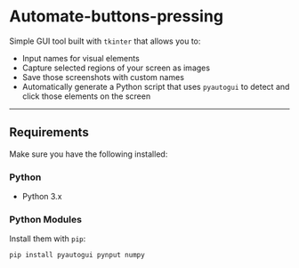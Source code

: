 # Automate-buttons-pressing

Simple GUI tool built with `tkinter` that allows you to:

- Input names for visual elements
- Capture selected regions of your screen as images
- Save those screenshots with custom names
- Automatically generate a Python script that uses `pyautogui` to detect and click those elements on the screen

---

## Requirements

Make sure you have the following installed:

### Python
- Python 3.x

### Python Modules
Install them with `pip`:
```bash
pip install pyautogui pynput numpy
